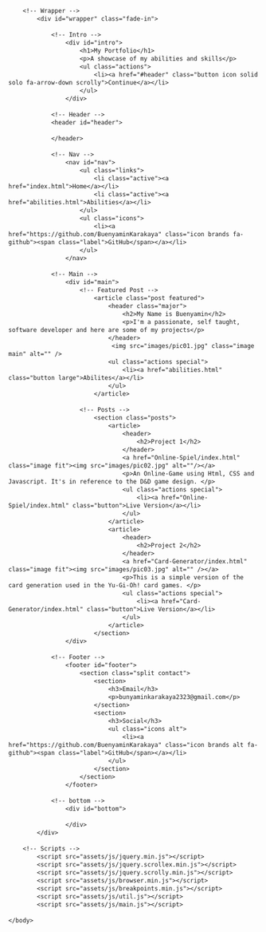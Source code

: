 <!DOCTYPE HTML>

<html>
	<head>
		<title>Portfolio</title>
		<meta charset="utf-8" />
		<meta name="viewport" content="width=device-width, initial-scale=1, user-scalable=no" />
		<link rel="stylesheet" href="assets/css/main.css" />
		<noscript><link rel="stylesheet" href="assets/css/noscript.css" /></noscript>
	</head>
	<body class="is-preload">

		<!-- Wrapper -->
			<div id="wrapper" class="fade-in">

				<!-- Intro -->
					<div id="intro">
						<h1>My Portfolio</h1>
						<p>A showcase of my abilities and skills</p>
						<ul class="actions">
							<li><a href="#header" class="button icon solid solo fa-arrow-down scrolly">Continue</a></li>
						</ul>
					</div>

				<!-- Header -->
				<header id="header">
							
				</header>

				<!-- Nav --> 
					<nav id="nav">
						<ul class="links">
							<li class="active"><a href="index.html">Home</a></li>
							<li class="active"><a href="abilities.html">Abilities</a></li>
						</ul>
						<ul class="icons">
							<li><a href="https://github.com/BuenyaminKarakaya" class="icon brands fa-github"><span class="label">GitHub</span></a></li>
						</ul>
					</nav>

				<!-- Main -->
					<div id="main">
						<!-- Featured Post -->
							<article class="post featured">
								<header class="major">
									<h2>My Name is Buenyamin</h2>
									<p>I'm a passionate, self taught, software developer and here are some of my projects</p>
								</header>
								 <img src="images/pic01.jpg" class="image main" alt="" />
								<ul class="actions special">
									<li><a href="abilities.html" class="button large">Abilites</a></li>
								</ul>
							</article>

						<!-- Posts -->
							<section class="posts">
								<article>
									<header>
										<h2>Project 1</h2>
									</header>
									<a href="Online-Spiel/index.html" class="image fit"><img src="images/pic02.jpg" alt=""/></a>
									<p>An Online-Game using Html, CSS and Javascript. It's in reference to the D&D game design. </p>
									<ul class="actions special">
										<li><a href="Online-Spiel/index.html" class="button">Live Version</a></li>					
									</ul>
								</article>
								<article>
									<header>
										<h2>Project 2</h2>
									</header>
									<a href="Card-Generator/index.html" class="image fit"><img src="images/pic03.jpg" alt="" /></a>
									<p>This is a simple version of the card generation used in the Yu-Gi-Oh! card games. </p>
									<ul class="actions special">
										<li><a href="Card-Generator/index.html" class="button">Live Version</a></li>
									</ul>
								</article>
							</section>
					</div>

				<!-- Footer -->
					<footer id="footer">
						<section class="split contact">
							<section>
								<h3>Email</h3>
								<p>bunyaminkarakaya2323@gmail.com</p>
							</section>
							<section>
								<h3>Social</h3>
								<ul class="icons alt">
									<li><a href="https://github.com/BuenyaminKarakaya" class="icon brands alt fa-github"><span class="label">GitHub</span></a></li>
								</ul>
							</section>
						</section>
					</footer>

				<!-- bottom -->
					<div id="bottom">
						
					</div>
			</div>

		<!-- Scripts -->
			<script src="assets/js/jquery.min.js"></script>
			<script src="assets/js/jquery.scrollex.min.js"></script>
			<script src="assets/js/jquery.scrolly.min.js"></script>
			<script src="assets/js/browser.min.js"></script>
			<script src="assets/js/breakpoints.min.js"></script>
			<script src="assets/js/util.js"></script>
			<script src="assets/js/main.js"></script>

	</body>
</html>
